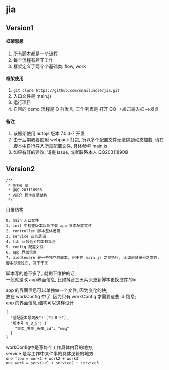 # jia

## Version1

#### 框架思想

1. 所有脚本都是一个流程
2. 每个流程有若干工作
3. 框架定义了两个个基础类: flow, work

#### 框架使用

1. `git clone https://github.com/snailuncle/jia.git`
2. 入口文件是 main.js
3. 运行项目
4. 自带的 demo 流程是 Q 群发言, 工作列表是 打开 QQ-->点击输入框-->发言

#### 备注

1. 该框架使用 autojs 版本 7.0.3-7 开发
2. 由于后期我要使用 webpack 打包, 所以多个配置文件无法做到动态加载, 请在脚本中自行导入所需配置文件, 具体参考 main.js
3. 如果有好的建议, 请提 issue, 或者联系本人 QQ203118908 



## Version2


```
/**
 * @作者 家
 * @QQ 203118908
 * @简介 脚本目录结构
 */
```
目录结构
```
0. main 入口文件
1. init 中检查版本以及下载 app 界面配置文件
2. controller 脚本整体逻辑
3. service 业务逻辑
4. lib 业务无关的函数集合
5. config 配置文件
6. app 界面信息
7. middleware 是一些独立的脚本, 用于在 main.js 之前执行, 比如验证账号之类的, 脚本尽量独立, 互不干扰
```
脚本写的差不多了, 就剩下维护的话,    
一般就是改 app界面信息, 比如抖音三天两头更新脚本更换控件的id

app 的界面信息可以单独做一个文件, 因为变化的快;    
放在 workConfig 中了, 因为只有 workConfig 才需要这些 id 信息;   
app 的界面信息 结构可以这样设计    
```
{
  "适配版本号列表": ["9.8.5"],
  "版本号 9_8_5": {
    "首页_右侧_头像_id": "emq"
  }
}

``` 
workConfig中是写每个工作具体内容的地方,    
service 是写工作中某件事的具体逻辑的地方.    
`one flow = work1 + work2 + work3`    
`one work = service1 + service2 + service3`    

